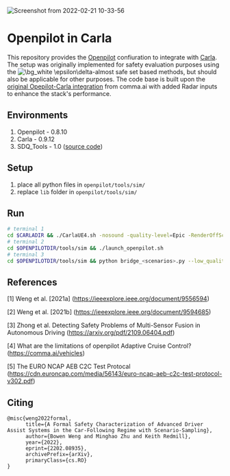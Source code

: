 ![Screenshot from 2022-02-21 10-33-56](https://user-images.githubusercontent.com/25329580/154986207-35126565-dd34-4511-9293-75874c366955.png)
# Openpilot in Carla

This repository provides the [Openpilot](https://github.com/commaai/openpilot) confiuration to integrate with [Carla](https://carla.org/). The setup was originally implemented for safety evaluation purposes using the <img src="https://latex.codecogs.com/svg.image?\bg_white&space;\epsilon\delta" title="\bg_white \epsilon\delta" />-almost safe set based methods, but should also be applicable for other purposes. The code base is built upon the [original Opepilot-Carla integration](https://github.com/commaai/openpilot/tree/master/tools/sim) from comma.ai with added Radar inputs to enhance the stack's performance. 

Environments
-----------------------

1. Openpilot - 0.8.10
2. Carla - 0.9.12
3. SDQ_Tools - 1.0 ([source code](https://gitlab.com/Bobeye/sdq_tools))

Setup
-----

1. place all python files in `openpilot/tools/sim/`
2. replace `lib` folder in `openpilot/tools/sim/`

Run
---

```Bash
# terminal 1
cd $CARLADIR && ./CarlaUE4.sh -nosound -quality-level=Epic -RenderOffScreen -fps=120
# terminal 2
cd $OPENPILOTDIR/tools/sim && ./launch_openpilot.sh
# terminal 3
cd $OPENPILOTDIR/tools/sim && python bridge_<scenarios>.py --low_quality

```

References
----------
[1] Weng et al. [2021a] (https://ieeexplore.ieee.org/document/9556594)

[2] Weng et al. [2021b] (https://ieeexplore.ieee.org/document/9594685)

[3] Zhong et al. Detecting Safety Problems of Multi-Sensor Fusion in Autonomous Driving (https://arxiv.org/pdf/2109.06404.pdf)

[4] What are the limitations of openpilot Adaptive Cruise Control? (https://comma.ai/vehicles)

[5] The EURO NCAP AEB C2C Test Protocal (https://cdn.euroncap.com/media/56143/euro-ncap-aeb-c2c-test-protocol-v302.pdf)

Citing
------
```
@misc{weng2022formal,
      title={A Formal Safety Characterization of Advanced Driver Assist Systems in the Car-Following Regime with Scenario-Sampling}, 
      author={Bowen Weng and Minghao Zhu and Keith Redmill},
      year={2022},
      eprint={2202.08935},
      archivePrefix={arXiv},
      primaryClass={cs.RO}
}
```
